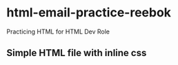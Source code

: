 # html-email-practice-reebok
Practicing HTML for HTML Dev Role


## Simple HTML file with inline css


